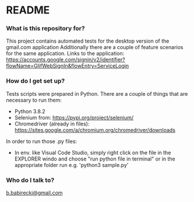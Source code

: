 # README #

### What is this repository for? ###
This project contains automated tests for the desktop version of the gmail.com application 
Additionally there are a couple of feature scenarios for the same application.
Links to the application:
https://accounts.google.com/signin/v2/identifier?flowName=GlifWebSignIn&flowEntry=ServiceLogin

### How do I get set up? ###
Tests scripts were prepared in Python. 
There are a couple of things that are necessary to run them:
- Python 3.8.2
- Selenium from: https://pypi.org/project/selenium/
- Chromedriver (already in files): https://sites.google.com/a/chromium.org/chromedriver/downloads

In order to run those .py files:
- In env. like Visual Code Studio, simply right click on the file in the EXPLORER windo and choose "run python file in terminal"
or in the appropriate folder run e.g. 'python3 sample.py'

### Who do I talk to? ###
b.babirecki@gmail.com

